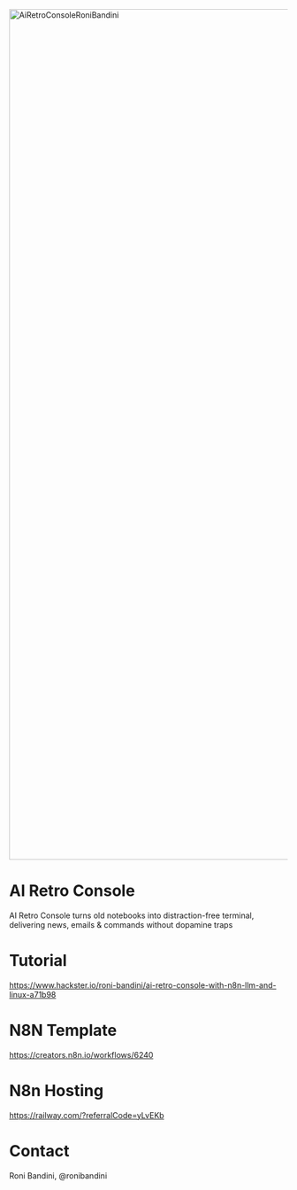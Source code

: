 <img width="1024" height="1536" alt="AiRetroConsoleRoniBandini" src="https://github.com/user-attachments/assets/3ffe4c7d-a507-4781-b421-5a7ca0b3a5a4" />

# AI Retro Console
AI Retro Console turns old notebooks into distraction-free terminal, delivering news, emails & commands without dopamine traps

# Tutorial 
https://www.hackster.io/roni-bandini/ai-retro-console-with-n8n-llm-and-linux-a71b98

# N8N Template
https://creators.n8n.io/workflows/6240

# N8n Hosting
https://railway.com/?referralCode=yLvEKb

# Contact
Roni Bandini, @ronibandini

